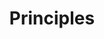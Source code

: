 ---
layout: redirect.njk
hideInSitemap: true
tags: level1
key: principles_en
title: Principles
alternativetitle: SBB User Experience Principles.
redirect: /en/principles/ux-principles/overview/
parent: en
order: 1
---
